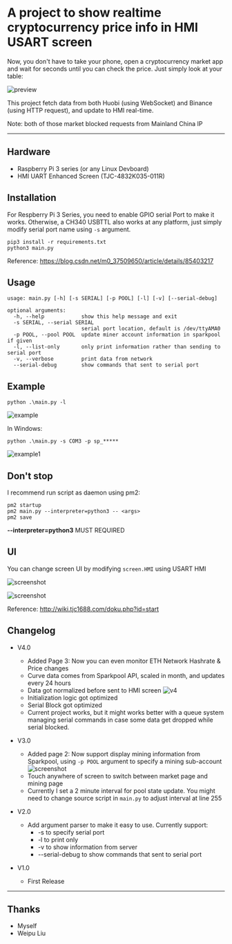 # A project to show realtime cryptocurrency price info in HMI USART screen

Now, you don't have to take your phone, open a cryptocurrency market app and wait for seconds until you can check the price. Just simply look at your table:

![preview](images/preview.jpg)

This project fetch data from both Huobi (using WebSocket) and Binance (using HTTP request), and update to HMI real-time.

Note: both of those market blocked requests from Mainland China IP

---

## Hardware

- Raspberry Pi 3 series (or any Linux Devboard)
- HMI UART Enhanced Screen (TJC-4832K035-011R)

## Installation

For Respberry Pi 3 Series, you need to enable GPIO serial Port to make it works. Otherwise, a CH340 USBTTL also works at any platform, just simply modify serial port name using ```-s``` argument.

```
pip3 install -r requirements.txt
python3 main.py
```

Reference: https://blog.csdn.net/m0_37509650/article/details/85403217

## Usage

```
usage: main.py [-h] [-s SERIAL] [-p POOL] [-l] [-v] [--serial-debug]

optional arguments:
  -h, --help            show this help message and exit
  -s SERIAL, --serial SERIAL
                        serial port location, default is /dev/ttyAMA0
  -p POOL, --pool POOL  update miner account information in sparkpool if given
  -l, --list-only       only print information rather than sending to serial port
  -v, --verbose         print data from network
  --serial-debug        show commands that sent to serial port
```

## Example

```
python .\main.py -l
```
![example](images/example.png)

In Windows:
```
python .\main.py -s COM3 -p sp_*****
```
![example1](images/example1.png)

## Don't stop

I recommend run script as daemon using pm2:
```
pm2 startup
pm2 main.py --interpreter=python3 -- <args>
pm2 save
```
**--interpreter=python3** MUST REQUIRED

## UI

You can change screen UI by modifying ```screen.HMI``` using USART HMI

![screenshot](images/screenshot0.png)

![screenshot](images/screenshot.png)

Reference: http://wiki.tjc1688.com/doku.php?id=start

## Changelog

 - V4.0
   - Added Page 3: Now you can even monitor ETH Network Hashrate & Price changes
   - Curve data comes from Sparkpool API, scaled in month, and updates every 24 hours
   - Data got normalized before sent to HMI screen
     ![v4](images/v4.jpg)
   - Initialization logic got optimized
   - Serial Block got optimized
   - Current project works, but it might works better with a queue system managing serial commands in case some data get dropped while serial blocked.

 - V3.0
   - Added page 2: Now support display mining information from Sparkpool, using ```-p POOL``` argument to specify a mining sub-account
     ![screenshot](images/preview1.jpg)
   - Touch anywhere of screen to switch between market page and mining page
   - Currently I set a 2 minute interval for pool state update. You might need to change source script in ```main.py``` to adjust interval at line 255

 - V2.0
   - Add argument parser to make it easy to use. Currently support:
     - -s to specify serial port
     - -l to print only
     - -v to show information from server
     - --serial-debug to show commands that sent to serial port

 - V1.0
   - First Release



---

## Thanks

- Myself
- Weipu Liu